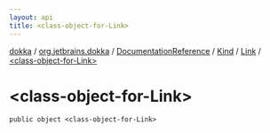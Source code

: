 ```yaml
---
layout: api
title: <class-object-for-Link>
---
```

[dokka](../../../../index.html) / [org.jetbrains.dokka](../../../index.html) / [DocumentationReference](../../index.html) / [Kind](../index.html) / [Link](index.html) / [&lt;class-object-for-Link&gt;](_class-object-for-Link_.html)


# &lt;class-object-for-Link&gt;



```
public object <class-object-for-Link>
```

